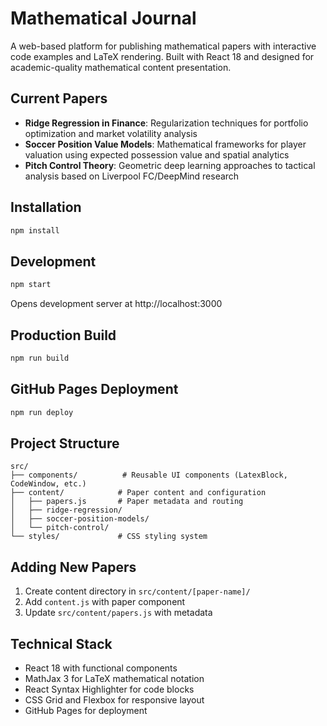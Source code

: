 # Mathematical Journal

A web-based platform for publishing mathematical papers with interactive code examples and LaTeX rendering. Built with React 18 and designed for academic-quality mathematical content presentation.

## Current Papers

- **Ridge Regression in Finance**: Regularization techniques for portfolio optimization and market volatility analysis
- **Soccer Position Value Models**: Mathematical frameworks for player valuation using expected possession value and spatial analytics  
- **Pitch Control Theory**: Geometric deep learning approaches to tactical analysis based on Liverpool FC/DeepMind research

## Installation

```bash
npm install
```

## Development

```bash
npm start
```

Opens development server at http://localhost:3000

## Production Build

```bash
npm run build
```

## GitHub Pages Deployment

```bash
npm run deploy
```

## Project Structure

```
src/
├── components/          # Reusable UI components (LatexBlock, CodeWindow, etc.)
├── content/            # Paper content and configuration
│   ├── papers.js       # Paper metadata and routing
│   ├── ridge-regression/
│   ├── soccer-position-models/
│   └── pitch-control/
└── styles/             # CSS styling system
```

## Adding New Papers

1. Create content directory in `src/content/[paper-name]/`
2. Add `content.js` with paper component
3. Update `src/content/papers.js` with metadata

## Technical Stack

- React 18 with functional components
- MathJax 3 for LaTeX mathematical notation
- React Syntax Highlighter for code blocks
- CSS Grid and Flexbox for responsive layout
- GitHub Pages for deployment
